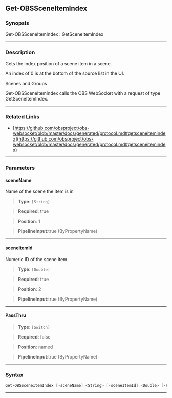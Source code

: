 Get-OBSSceneItemIndex
---------------------
### Synopsis
Get-OBSSceneItemIndex : GetSceneItemIndex

---
### Description

Gets the index position of a scene item in a scene.

An index of 0 is at the bottom of the source list in the UI.

Scenes and Groups


Get-OBSSceneItemIndex calls the OBS WebSocket with a request of type GetSceneItemIndex.

---
### Related Links
* [https://github.com/obsproject/obs-websocket/blob/master/docs/generated/protocol.md#getsceneitemindex](https://github.com/obsproject/obs-websocket/blob/master/docs/generated/protocol.md#getsceneitemindex)



---
### Parameters
#### **sceneName**

Name of the scene the item is in



> **Type**: ```[String]```

> **Required**: true

> **Position**: 1

> **PipelineInput**:true (ByPropertyName)



---
#### **sceneItemId**

Numeric ID of the scene item



> **Type**: ```[Double]```

> **Required**: true

> **Position**: 2

> **PipelineInput**:true (ByPropertyName)



---
#### **PassThru**

> **Type**: ```[Switch]```

> **Required**: false

> **Position**: named

> **PipelineInput**:true (ByPropertyName)



---
### Syntax
```PowerShell
Get-OBSSceneItemIndex [-sceneName] <String> [-sceneItemId] <Double> [-PassThru] [<CommonParameters>]
```
---

